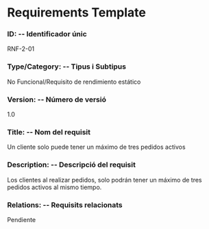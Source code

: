 # Requirements Template 

### ID: -- Identificador únic 
RNF-2-01

### Type/Category: -- Tipus i Subtipus 
No Funcional/Requisito de rendimiento estático
 
### Version: -- Número de versió 
1.0
 
### Title: -- Nom del requisit 
Un cliente solo puede tener un máximo de tres pedidos activos

### Description: -- Descripció del requisit 
Los clientes al realizar pedidos, solo podrán tener un máximo de tres pedidos activos al mismo tiempo.
 
### Relations: -- Requisits relacionats 
Pendiente
